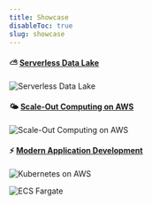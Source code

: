 ```yaml
---
title: Showcase
disableToc: true
slug: showcase
---
```


#### ⛅ [Serverless Data Lake](https://datalake.aws.job4u.io)

![Serverless Data Lake](/images/showcase/serverless-data-lake.png?width=50pc)

#### 🌤 [Scale-Out Computing on AWS](#)

![Scale-Out Computing on AWS](/images/showcase/scale-out-computing-on-aws.png?width=50pc)

#### ⚡ [Modern Application Development](https://eks.aws.job4u.io)

![Kubernetes on AWS](/images/showcase/serverless.png?width=50pc)

![ECS Fargate](/images/showcase/ecs-fargate.png?width=50pc)
